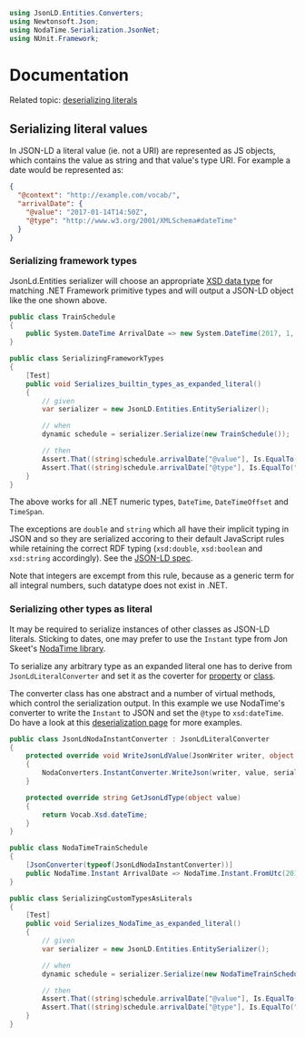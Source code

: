 ``` c#
using JsonLD.Entities.Converters;
using Newtonsoft.Json;
using NodaTime.Serialization.JsonNet;
using NUnit.Framework;
```

# Documentation

Related topic: [deserializing literals][deserialize-literals]

## Serializing literal values

In JSON-LD a literal value (ie. not a URI) are represented as JS objects, which
contains the value as string and that value's type URI. For example a date
would be represented as:

``` json
{
  "@context": "http://example.com/vocab/",
  "arrivalDate": {
    "@value": "2017-01-14T14:50Z",
    "@type": "http://www.w3.org/2001/XMLSchema#dateTime"
  }
}
```

### Serializing framework types

JsonLd.Entities serializer will choose an appropriate [XSD data type][xsd] for
matching .NET Framework primitive types and will output a JSON-LD object like the one
shown above.

``` c#
public class TrainSchedule
{
    public System.DateTime ArrivalDate => new System.DateTime(2017, 1, 14, 14, 50, 0);
}

public class SerializingFrameworkTypes
{
    [Test]
    public void Serializes_builtin_types_as_expanded_literal()
    {
        // given 
        var serializer = new JsonLD.Entities.EntitySerializer();

        // when
        dynamic schedule = serializer.Serialize(new TrainSchedule());

        // then
        Assert.That((string)schedule.arrivalDate["@value"], Is.EqualTo("2017-01-14T14:50:00"));
        Assert.That((string)schedule.arrivalDate["@type"], Is.EqualTo("http://www.w3.org/2001/XMLSchema#dateTime"));
    }
}
```

The above works for all .NET numeric types, `DateTime`, `DateTimeOffset` and `TimeSpan`.

The exceptions are `double` and `string` which all have their implicit typing in JSON and
so they are serialized accoring to their default JavaScript rules while retaining the
correct RDF typing (`xsd:double`, `xsd:boolean` and `xsd:string` accordingly). See the
[JSON-LD spec](https://www.w3.org/TR/json-ld/#conversion-of-native-data-types).

Note that integers are excempt from this rule, because as a generic term for all integral
numbers, such datatype does not exist in .NET.

### Serializing other types as literal

It may be required to serialize instances of other classes as JSON-LD literals.
Sticking to dates, one may prefer to use the `Instant` type from Jon Skeet's [NodaTime library][noda].

To serialize any arbitrary type as an expanded literal one has to derive from 
`JsonLdLiteralConverter` and set it as the coverter for [property][prop-conv] or [class][class-conv].

The converter class has one abstract and a number of virtual methods, which control
the serialization output. In this example we use NodaTime's converter to write the `Instant` to
JSON and set the `@type` to `xsd:dateTime`. Do have a look at this [deserialization page][deserialize-literals]
for more examples.

``` c#
public class JsonLdNodaInstantConverter : JsonLdLiteralConverter
{
    protected override void WriteJsonLdValue(JsonWriter writer, object value, JsonSerializer serializer)
    {
        NodaConverters.InstantConverter.WriteJson(writer, value, serializer);
    }

    protected override string GetJsonLdType(object value)
    {
        return Vocab.Xsd.dateTime;
    }
}

public class NodaTimeTrainSchedule
{
    [JsonConverter(typeof(JsonLdNodaInstantConverter))]
    public NodaTime.Instant ArrivalDate => NodaTime.Instant.FromUtc(2017, 1, 14, 14, 50);
}

public class SerializingCustomTypesAsLiterals
{
    [Test]
    public void Serializes_NodaTime_as_expanded_literal()
    {
        // given 
        var serializer = new JsonLD.Entities.EntitySerializer();

        // when
        dynamic schedule = serializer.Serialize(new NodaTimeTrainSchedule());

        // then
        Assert.That((string)schedule.arrivalDate["@value"], Is.EqualTo("2017-01-14T14:50:00Z"));
        Assert.That((string)schedule.arrivalDate["@type"], Is.EqualTo("http://www.w3.org/2001/XMLSchema#dateTime"));
    }
}
```

 
[deserialize-literals]: /wikibus/JsonLD.Entities/tree/master/src/Documentation/Deserializing/LiteralValues
[xsd]: https://www.w3.org/TR/xmlschema-2/#built-in-datatypes
[noda]: https://www.nuget.org/packages/NodaTime
[class-conv]: http://www.newtonsoft.com/json/help/html/JsonConverterAttributeClass.htm
[prop-conv]: http://www.newtonsoft.com/json/help/html/JsonConverterAttributeProperty.htm

